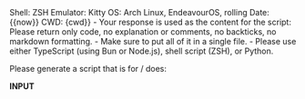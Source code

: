 <context>
Shell: ZSH
Emulator: Kitty
OS: Arch Linux, EndeavourOS, rolling
Date: {{now}}
CWD: {cwd}}
</context>

<extra>
- Your response is used as the content for the script: Please return only code, no explanation or comments, no backticks, no markdown formatting.
- Make sure to put all of it in a single file.
- Please use either TypeScript (using Bun or Node.js), shell script (ZSH), or Python.
</extra>

Please generate a script that is for / does:

__INPUT__
